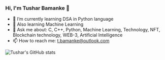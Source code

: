### Hi, I'm Tushar Bamanke 👋

<!-- **tushar/tushar** is a ✨ _special_ ✨ repository because its `README.md` (this file) appears on your GitHub profile. -->
<!-- Here are some ideas to get you started: -->

- 🔭 I’m currently learning DSA in Python language
- 🌱 Also learning Machine Learning 
- 💬 Ask me about: C, C++, Python, Machine Learning, Technology, NFT, Blockchain technology, WEB-3, Artificial Intelligence
- 📫 How to reach me: t.bamanke@outlook.com
<!-- - ⚡ Fun fact:  -->
<!-- https://github.com/anuraghazra/github-readme-stats/tree/master/themes -->
![Tushar's GitHub stats](https://github-readme-stats.vercel.app/api?username=tusharhrb&theme=dracula&show_icons=true)

<!-- - 😄 Pronouns:  -->
<!-- - 👯 I’m looking to collaborate on  -->
<!-- - 🤔 I’m looking for help with ... -->

